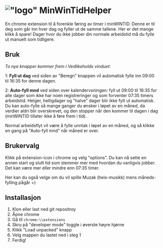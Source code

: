 # !["logo"](https://github.com/ivaruf/MinWinTidHelper/blob/master/owl-head.png?raw=true) MinWinTidHelper
En chrome extension til å forenkle føring av timer i minWINTID. Denne er til deg som går inn hver dag og fyller ut de samme tallene. Her er det mange klikk å spare!
Dager hvor du ikke jobber din normale arbeidstid må du fylle ut manuelt som tidligere.

## Bruk
*To nye knapper kommer frem i Vedlikeholds vinduet:*

1: **Fyll ut dag** ved siden av "Beregn" knappen vil automatisk fylle inn 09:00 til 16:35 for denne dagen.

2: **Auto-fyll mnd** ved siden over kalendervsningen: fyll ut 09:00 til 16:35 for alle dager som ikke har noen registreringer og som forventer 07:35 timers arbeidstid. Helger, helligdager og "halve" dager blir ikke fylt ut automatisk.
Du kan auto-fylle så mange ganger du ønsker i løpet av en måned, da verdier aldri blir overskrevet, og den stopper når den kommer til dagen i dag (minWINTID tillater ikke å føre frem i tid).

Normal arbeidsflyt vil være å fylle unntak i løpet av en måned, og så klikke en gang på "Auto-fyll mnd" når måned er over.

## Brukervalg
Klikk på extension-icon i chrome og velg "options". Du kan nå sette en annen start og slutt tid som stemmer mer med hvordan du vanligvis jobber. Det kan være mer eller mindre enn 07:35 timer.

Her kan du også velge om du vil spille Muzak (heis-musikk) mens måneds-fylling pågår =)

## Installasjon
1. Klon eller last ned git repositroy
2. Åpne chrome
3. Gå til  ```chrome:\\extensions```
4. Skru på "developer mode" toggle i øverste høyre hjørne
5. Klikk "Load unpacked" knapp
6. Velg mappen du lastet ned i steg 1
7. Ferdig!
